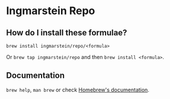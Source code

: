 # Ingmarstein Repo

## How do I install these formulae?

`brew install ingmarstein/repo/<formula>`

Or `brew tap ingmarstein/repo` and then `brew install <formula>`.

## Documentation

`brew help`, `man brew` or check [Homebrew's documentation](https://docs.brew.sh).
